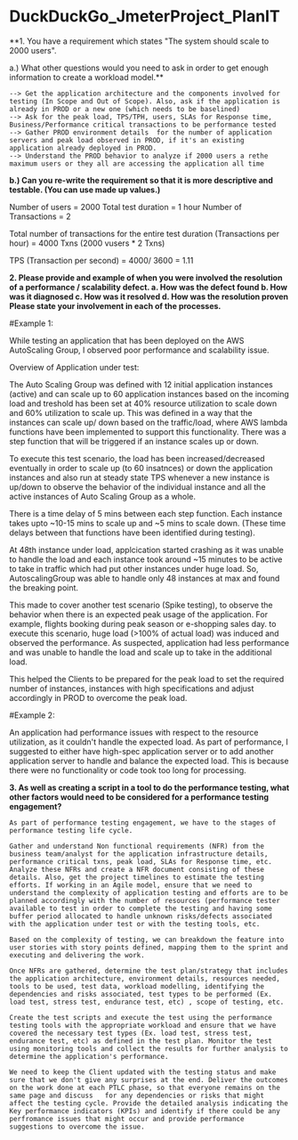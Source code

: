 # DuckDuckGo_JmeterProject_PlanIT

**1. You have a requirement which states
"The system should scale to 2000 users".

a.) What other questions would you need to ask in order to get enough information to create
a workload model.**

	--> Get the application architecture and the components involved for testing (In Scope and Out of Scope). Also, ask if the application is already in PROD or a new one (which needs to be baselined)
	--> Ask for the peak load, TPS/TPH, users, SLAs for Response time, Business/Performance critical transactions to be performance tested
	--> Gather PROD environment details  for the number of application servers and peak load observed in PROD, if it's an existing application already deployed in PROD.
	--> Understand the PROD behavior to analyze if 2000 users a rethe maximum users or they all are accessing the application all time 
		
**b.) Can you re-write the requirement so that it is more descriptive and testable. (You can use
made up values.)**

Number of users = 2000
Total test duration = 1 hour
Number of Transactions = 2

Total number of transactions for the entire test duration (Transactions per hour) = 4000 Txns (2000 vusers * 2 Txns)

TPS (Transaction per second) = 4000/ 3600 = 1.11 

**2. Please provide and example of when you were involved the resolution of a
performance / scalability defect.
a. How was the defect found
b. How was it diagnosed
c. How was it resolved
d. How was the resolution proven
Please state your involvement in each of the processes.**

#Example 1:

While testing an application that has been deployed on the AWS AutoScaling Group, I observed poor performance and scalability issue.

Overview of Application under test:

The Auto Scaling Group was defined with 12 initial application instances (active) and can scale up to 60 application instances based on the incoming load and 
treshold has been set at 40% resource utilization to scale down and 60% utilization to scale up.
This was defined in a way that the instances can scale up/ down based on the traffic/load, where AWS lambda functions have been implemented to support this functionality.
There was a step function that will be triggered if an instance scales up or down.

To execute this test scenario, the load has been increased/decreased eventually in order to scale up (to 60 insatnces) or down the application instances and also run
at steady state TPS whenever a new instance is up/down to observe the behavior of the individual instance and all the active instances of Auto Scaling Group as a whole.

There is a time delay of 5 mins between each step function. Each instance takes upto 
~10-15 mins to scale up and ~5 mins to scale down. (These time delays between that functions have been identified during testing). 

At 48th instance under load, applcication started crashing as it was unable to handle the load and each instance took around ~15 minutes to be active to take in traffic
which had put other instances under huge load. So, AutoscalingGroup was able to handle only 48 instances at max and found the breaking point. 

This made to cover another test scenario (Spike testing), to observe the behavior when there is an expected peak usage of the application. For example, flights booking during peak season 
or e-shopping sales day. to execute this scenario, huge load (>100% of actual load) was induced and observed the performance. As suspected, application had less performance
and was unable to handle the load and scale up to take in the additional load. 

This helped the Clients to be prepared for the peak load to set the required number of instances, instances with high specifications and adjust accordingly in PROD to overcome the peak load.



#Example 2:

An application had performance issues with respect to the resource utilization, as it couldn't handle the expected load. As part of performance, I suggested 
to either have high-spec application server or to add another application server to handle and balance the expected load. This is because there were no functionality or code 
took too long for processing.


**3. As well as creating a script in a tool to do the performance testing, what other factors would
need to be considered for a performance testing engagement?**

	As part of performance testing engagement, we have to the stages of performance testing life cycle. 

	Gather and understand Non functional requirements (NFR) from the business team/analyst for the application infrastructure details, performance critical txns, peak load, SLAs for Response time, etc. Analyze these NFRs and create a NFR document consisting of these details. Also, get the project timelines to estimate the testing efforts. If working in an Agile model, ensure that we need to understand the complexity of application testing and efforts are to be planned accordingly with the number of resources (performance tester available to test in order to complete the testing and having some buffer period allocated to handle unknown risks/defects associated with the application under test or with the testing tools, etc. 
	
 	Based on the complexity of testing, we can breakdown the feature into user stories with story points defined, mapping them to the sprint and executing and delivering the work.
	
	Once NFRs are gathered, determine the test plan/strategy that includes the application architecture, environment details, resources needed, tools to be used, test data, workload modelling, identifying the dependencies and risks associated, test types to be performed (Ex. load test, stress test, endurance test, etc) , scope of testing, etc.

	Create the test scripts and execute the test using the performance testing tools with the appropriate workload and ensure that we have covered the necessary test types (Ex. load test, stress test, endurance test, etc) as defined in the test plan. Monitor the test using monitoring tools and collect the results for further analysis to determine the application's performance.

	We need to keep the Client updated with the testing status and make sure that we don't give any surprises at the end. Deliver the outcomes on the work done at each PTLC phase, so that everyone remains on the same page and discuss	for any dependencies or risks that might affect the testing cycle. Provide the detailed analysis indicating the Key performance indicators (KPIs) and identify if there could be any perfromance issues that might occur and provide performance suggestions to overcome the issue.

 








